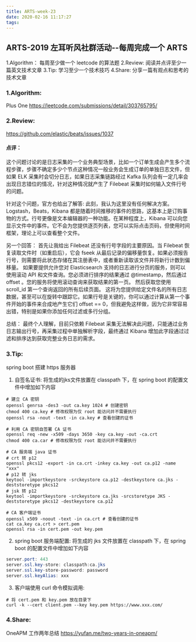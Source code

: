 ```yaml
---
title: ARTS-week-23
date: 2020-02-16 11:17:27
tags:
---
```


## ARTS-2019 左耳听风社群活动--每周完成一个 ARTS
1.Algorithm： 每周至少做一个 leetcode 的算法题
2.Review: 阅读并点评至少一篇英文技术文章
3.Tip: 学习至少一个技术技巧
4.Share: 分享一篇有观点和思考的技术文章

### 1.Algorithm:

Plus One https://leetcode.com/submissions/detail/303765795/

### 2.Review:

https://github.com/elastic/beats/issues/1037

#### 点评：

这个问题讨论的是日志采集的一个业务典型场景，比如一个订单生成会产生多个流程步骤，步骤不确定多少个节点这种情况一般业务会生成订单的单独日志文件，但如果 ELK 采集时会切分日志，如果日志采集链路经过 Kafka 队列会有一定几率会出现日志错位的情况，针对这种情况就产生了 Filebeat 采集时如何输入文件行号的问题。 

针对这个问题，官方也给出了解答:
此刻，我认为这里没有任何解决方案。 Logstash，Beats，Kibana 都是随着时间推移的事件的思路，这基本上是订购事物的方式。行号更像是文本编辑器的一种功能。在某种程度上，Kibana 可以向您显示文件中的事件。它不会为您提供逐页列表，您可以实际点击页码，但使用时间框架，理论上可以查看整个文件。

另一个回答：
首先让我给出 Filebeat 还没有行号字段的主要原因。当 Filebeat 恢复读取文件时（如重启后），它会 fseek 从最后记录的偏移量恢复。如果必须报告行号，则需要将此状态存储在其注册表中，或者重新读取该文件并将新行计数到偏移量。
如果要提供允许您对 Elasticsearch 支持的日志进行分页的服务，则可以使用滚动 API 和文件查询。您必须进行排序的结果通过 @timestamp，然后通过 offset 。您的服务将使用滚动查询来获取结果的第一页。
然后获取您使用 scroll_id 第一个查询返回的所有后续页面。
这将为您提供给定文件名的所有日志数据，甚至可以在旋转中跟踪它。如果行号是关键的，你可以通过计算从第一个事件开始的事件来合成地产生它们 offset == 0，但我避免这样做，因为它非常容易出错，特别是如果你添加任何过滤或多行分组。

总结：
最终个人理解，目前只依赖 Filebeat 采集无法解决此问题，只能通过业务日志输出行号，再采集过程中单独解析字段，最终通过 Kibana 增加此字段通过过滤和排序达到获取完整业务日志的需求。

### 3.Tip:
spring boot 搭建 https 服务器

1. 自签名证书:
将生成的jks文件放置在 classpath 下，在 spring boot 的配置文件中增加如下内容
``` shell
# 建立 CA 密钥
openssl genrsa -des3 -out ca.key 1024 # 创建密钥
chmod 400 ca.key # 修改权限为仅 root 能访问并不需要执行
openssl rsa -nout -text -in ca.key # 查看创建的证书

# 利用 CA 密钥自签署 CA 证书
openssl req -new -x509 -days 3650 -key ca.key -out -ca.crt
chmod 400 ca.car # 修改权限为仅 root 能访问并不需要执行

# CA 服务端 java 证书
# crt 转 p12
openssl pkcs12 -export -in ca.crt -inkey ca.key -out ca.p12 -name "xxx"
# p12 转 jks
keytool -importkeystore -srckeystore ca.p12 -destkeystore ca.jks -deststoretype pkcs12
# jsk 转 p12
keytool -importkeystore -srckeystore ca.jks -srcstoretype JKS -deststoretype pkcs12 -destkeystore ca.p12

# CA 客户端证书
openssl x509 -noout -text -in ca.crt # 查看创建的证书
cat ca.key ca.crt > cert.pem
openssl rsa -in cert.pem -out key.pem
```

2. spring boot 服务端配置:
将生成的 jks 文件放置在 classpath 下，在 spring boot 的配置文件中增加如下内容
``` java
server.port: 443
server.ssl.key-store: classpath:ca.jks
server.ssl.key-store-password: password
server.ssl.keyAlias: xxx
```

3. 客户端使用 curl 命令模拟调用:
``` shell
# 将 cert.pem 和 key.pem 放在目录下
curl -k --cert client.pem --key key.pem https://www.xxx.com/
```

### 4.Share:

OneAPM 工作两年总结
https://yufan.me/two-years-in-oneapm/
